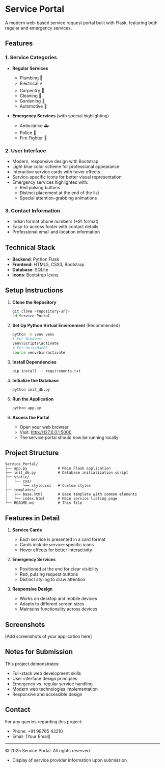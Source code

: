 # Service Portal

A modern web-based service request portal built with Flask, featuring both regular and emergency services.

## Features

### 1. Service Categories
- **Regular Services**
  - Plumbing 🚰
  - Electrical ⚡
  - Carpentry 🔨
  - Cleaning 🧹
  - Gardening 🌺
  - Automotive 🚗

- **Emergency Services** (with special highlighting)
  - Ambulance 🚑
  - Police 👮
  - Fire Fighter 🚒

### 2. User Interface
- Modern, responsive design with Bootstrap
- Light blue color scheme for professional appearance
- Interactive service cards with hover effects
- Service-specific icons for better visual representation
- Emergency services highlighted with:
  - Red pulsing buttons
  - Distinct placement at the end of the list
  - Special attention-grabbing animations

### 3. Contact Information
- Indian format phone numbers (+91 format)
- Easy-to-access footer with contact details
- Professional email and location information

## Technical Stack

- **Backend**: Python Flask
- **Frontend**: HTML5, CSS3, Bootstrap
- **Database**: SQLite
- **Icons**: Bootstrap Icons

## Setup Instructions

1. **Clone the Repository**
   ```bash
   git clone <repository-url>
   cd Service_Portal
   ```

2. **Set Up Python Virtual Environment** (Recommended)
   ```bash
   python -m venv venv
   # For Windows
   venv\Scripts\activate
   # For Unix/MacOS
   source venv/bin/activate
   ```

3. **Install Dependencies**
   ```bash
   pip install -r requirements.txt
   ```

4. **Initialize the Database**
   ```bash
   python init_db.py
   ```

5. **Run the Application**
   ```bash
   python app.py
   ```

6. **Access the Portal**
   - Open your web browser
   - Visit: http://127.0.0.1:5000
   - The service portal should now be running locally

## Project Structure

```
Service_Portal/
├── app.py              # Main Flask application
├── init_db.py          # Database initialization script
├── static/
│   └── css/
│       └── style.css   # Custom styles
├── templates/
│   ├── base.html       # Base template with common elements
│   └── index.html      # Main service listing page
└── README.md           # This file
```

## Features in Detail

1. **Service Cards**
   - Each service is presented in a card format
   - Cards include service-specific icons
   - Hover effects for better interactivity

2. **Emergency Services**
   - Positioned at the end for clear visibility
   - Red, pulsing request buttons
   - Distinct styling to draw attention

3. **Responsive Design**
   - Works on desktop and mobile devices
   - Adapts to different screen sizes
   - Maintains functionality across devices

## Screenshots
[Add screenshots of your application here]

## Notes for Submission

This project demonstrates:
- Full-stack web development skills
- User interface design principles
- Emergency vs. regular service handling
- Modern web technologies implementation
- Responsive and accessible design

## Contact

For any queries regarding this project:
- Phone: +91 98765 43210
- Email: [Your Email]

---
© 2025 Service Portal. All rights reserved. 
- Display of service provider information upon submission 